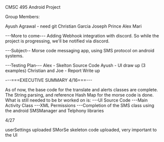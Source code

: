 CMSC 495 Android Project

Group Members:

Ayush Agrawal - need git
Christian Garcia
Joseph Prince 
Alex Mari

---More to come---
Adding Webhook integration with discord.  So while the project is progressing, we'll be notified via discord.  

---Subject--
Morse code messaging app, using SMS protocol on android systems.  


---Testing Plan---
Alex - Skelton Source Code
Ayush - UI draw up (3 examples)
Christian and Joe - Report Write up

---===EXECUTIVE SUMMARY 4/16===---

As of now, the base code for the translate and alerts classes are complete.  The String parsing, and reference Hash Map for the morse code
is done.  What is still needed to be br worked on is:
---UI Source Code
---Main Activity Class
---XML Permissions
---Completion of the SMS class using the android SMSManager and Telphony libraries

4/27

userSettings uploaded
SMorSe skeleton code uploaded, very important to the UI


